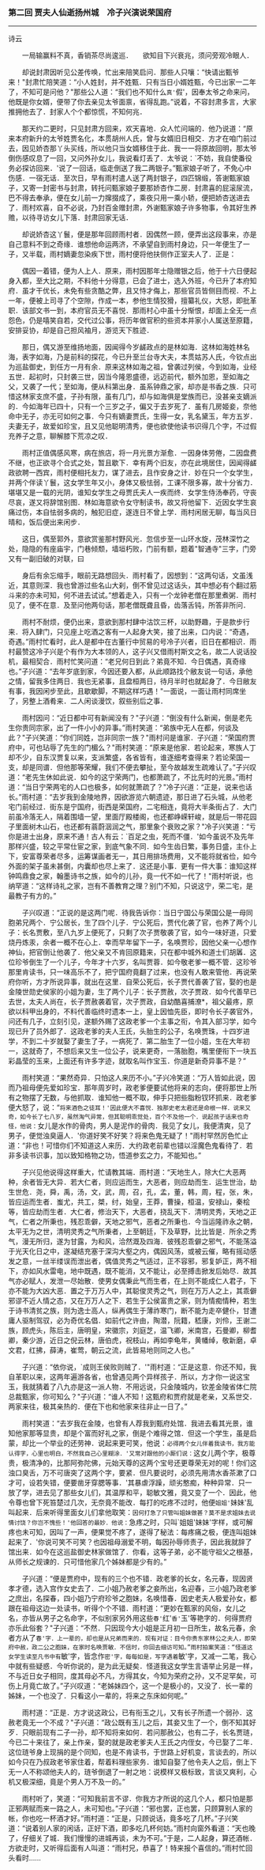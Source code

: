 ### 第二回 贾夫人仙逝扬州城　冷子兴演说荣国府
----
    




诗云

　　一局输赢料不真，香销茶尽尚逡巡．　　欲知目下兴衰兆，须问旁观冷眼人．


　　却说封肃因听见公差传唤，忙出来陪笑启问．那些人只嚷：“快请出甄爷来！"封肃忙陪笑道：“小人姓封，并不姓甄．只有当日小婿姓甄，今已出家一二年了，不知可是问他？"那些公人道：“我们也不知什么`真'`假'，因奉太爷之命来问，他既是你女婿，便带了你去亲见太爷面禀，省得乱跑。”说着，不容封肃多言，大家推拥他去了．封家人个个都惊慌，不知何兆．


　　那天约二更时，只见封肃方回来，欢天喜地．众人忙问端的．他乃说道：“原来本府新升的太爷姓贾名化，本贯胡州人氏，曾与女婿旧日相交．方才在咱门前过去，因见娇杏那丫头买线，所以他只当女婿移住于此．我一一将原故回明，那太爷倒伤感叹息了一回，又问外孙女儿，我说看灯丢了．太爷说：`不妨，我自使番役务必探访回来．'说了一回话，临走倒送了我二两银子。”甄家娘子听了，不免心中伤感．一宿无话．至次日，早有雨村遣人送了两封银子，四匹锦缎，答谢甄家娘子，又寄一封密书与封肃，转托问甄家娘子要那娇杏作二房．封肃喜的屁滚尿流，巴不得去奉承，便在女儿前一力撺掇成了，乘夜只用一乘小轿，便把娇杏送进去了．雨村欢喜，自不必说，乃封百金赠封肃，外谢甄家娘子许多物事，令其好生养赡，以待寻访女儿下落．封肃回家无话．


　　却说娇杏这丫鬟，便是那年回顾雨村者．因偶然一顾，便弄出这段事来，亦是自己意料不到之奇缘．谁想他命运两济，不承望自到雨村身边，只一年便生了一子，又半载，雨村嫡妻忽染疾下世，雨村便将他扶侧作正室夫人了．正是：


　　偶因一着错，便为人上人．原来，雨村因那年士隐赠银之后，他于十六日便起身入都，至大比之期，不料他十分得意，已会了进士，选入外班，今已升了本府知府．虽才干优长，未免有些贪酷之弊，且又恃才侮上，那些官员皆侧目而视．不上一年，便被上司寻了个空隙，作成一本，参他生情狡猾，擅纂礼仪，大怒，即批革职．该部文书一到，本府官员无不喜悦．那雨村心中虽十分惭恨，却面上全无一点怨色，仍是嘻笑自若，交代过公事，将历年做官积的些资本并家小人属送至原籍，安排妥协，却是自己担风袖月，游览天下胜迹．


　　那日，偶又游至维扬地面，因闻得今岁鹾政点的是林如海．这林如海姓林名海，表字如海，乃是前科的探花，今已升至兰台寺大夫，本贯姑苏人氏，今钦点出为巡盐御史，到任方一月有余．原来这林如海之祖，曾袭过列侯，今到如海，业经五世．起初时，只封袭三世，因当今隆恩盛德，远迈前代，额外加恩，至如海之父，又袭了一代；至如海，便从科第出身．虽系钟鼎之家，却亦是书香之族．只可惜这林家支庶不盛，子孙有限，虽有几门，却与如海俱是堂族而已，没甚亲支嫡派的．今如海年已四十，只有一个三岁之子，偏又于去岁死了．虽有几房姬妾，奈他命中无子，亦无可如何之事．今只有嫡妻贾氏，生得一女，乳名黛玉，年方五岁．夫妻无子，故爱如珍宝，且又见他聪明清秀，便也欲使他读书识得几个字，不过假充养子之意，聊解膝下荒凉之叹．


　　雨村正值偶感风寒，病在旅店，将一月光景方渐愈．一因身体劳倦，二因盘费不继，也正欲寻个合式之处，暂且歇下．幸有两个旧友，亦在此境居住，因闻得鹾政欲聘一西宾，雨村便相托友力，谋了进去，且作安身之计．妙在只一个女学生，并两个伴读丫鬟，这女学生年又小，身体又极怯弱，工课不限多寡，故十分省力．堪堪又是一载的光阴，谁知女学生之母贾氏夫人一疾而终．女学生侍汤奉药，守丧尽哀，遂又将辞馆别图．林如海意欲令女守制读书，故又将他留下．近因女学生哀痛过伤，本自怯弱多病的，触犯旧症，遂连日不曾上学．雨村闲居无聊，每当风日晴和，饭后便出来闲步．


　　这日，偶至郭外，意欲赏鉴那村野风光．忽信步至一山环水旋，茂林深竹之处，隐隐的有座庙宇，门巷倾颓，墙垣朽败，门前有额，题着"智通寺"三字，门旁又有一副旧破的对联，曰


　　身后有余忘缩手，眼前无路想回头．雨村看了，因想到：“这两句话，文虽浅近，其意则深．我也曾游过些名山大刹，倒不曾见过这话头，其中想必有个翻过筋斗来的亦未可知，何不进去试试。”想着走入，只有一个龙钟老僧在那里煮粥．雨村见了，便不在意．及至问他两句话，那老僧既聋且昏，齿落舌钝，所答非所问．


　　雨村不耐烦，便仍出来，意欲到那村肆中沽饮三杯，以助野趣，于是款步行来．将入肆门，只见座上吃酒之客有一人起身大笑，接了出来，口内说：“奇遇，奇遇。”雨村忙看时，此人是都中在古董行中贸易的号冷子兴者，旧日在都相识．雨村最赞这冷子兴是个有作为大本领的人，这子兴又借雨村斯文之名，故二人说话投机，最相契合．雨村忙笑问道：“老兄何日到此？弟竟不知．今日偶遇，真奇缘也。”子兴道：“去年岁底到家，今因还要入都，从此顺路找个敝友说一句话，承他之情，留我多住两日．我也无紧事，且盘桓两日，待月半时也就起身了．今日敝友有事，我因闲步至此，且歇歇脚，不期这样巧遇！"一面说，一面让雨村同席坐了，另整上酒肴来．二人闲谈漫饮，叙些别后之事．


　　雨村因问：“近日都中可有新闻没有？"子兴道：“倒没有什么新闻，倒是老先生你贵同宗家，出了一件小小的异事。”雨村笑道：“弟族中无人在都，何谈及此？"子兴笑道：“你们同姓，岂非同宗一族？"雨村问是谁家．子兴道：“荣国府贾府中，可也玷辱了先生的门楣么？"雨村笑道：“原来是他家．若论起来，寒族人丁却不少，自东汉贾复以来，支派繁盛，各省皆有，谁逐细考查得来？若论荣国一支，却是同谱．但他那等荣耀，我们不便去攀扯，至今故越发生疏难认了。”子兴叹道：“老先生休如此说．如今的这宁荣两门，也都萧疏了，不比先时的光景。”雨村道：“当日宁荣两宅的人口也极多，如何就萧疏了？"冷子兴道：“正是，说来也话长。”雨村道：“去岁我到金陵地界，因欲游览六朝遗迹，那日进了石头城，从他老宅门前经过．街东是宁国府，街西是荣国府，二宅相连，竟将大半条街占了．大门前虽冷落无人，隔着围墙一望，里面厅殿楼阁，也还都峥嵘轩峻，就是后一带花园子里面树木山石，也还都有蓊蔚洇润之气，那里象个衰败之家？"冷子兴笑道：“亏你是进士出身，原来不通！古人有云：`百足之虫，死而不僵．'如今虽说不及先年那样兴盛，较之平常仕宦之家，到底气象不同．如今生齿日繁，事务日盛，主仆上下，安富尊荣者尽多，运筹谋画者无一，其日用排场费用，又不能将就省俭，如今外面的架子虽未甚倒，内囊却也尽上来了．这还是小事．更有一件大事：谁知这样钟鸣鼎食之家，翰墨诗书之族，如今的儿孙，竟一代不如一代了！"雨村听说，也纳罕道：“这样诗礼之家，岂有不善教育之理？别门不知，只说这宁，荣二宅，是最教子有方的。”


　　子兴叹道：“正说的是这两门呢．待我告诉你：当日宁国公与荣国公是一母同胞弟兄两个．宁公居长，生了四个儿子．宁公死后，贾代化袭了官，也养了两个儿子：长名贾敷，至八九岁上便死了，只剩了次子贾敬袭了官，如今一味好道，只爱烧丹炼汞，余者一概不在心上．幸而早年留下一子，名唤贾珍，因他父亲一心想作神仙，把官倒让他袭了．他父亲又不肯回原籍来，只在都中城外和道士们胡羼．这位珍爷倒生了一个儿子，今年才十六岁，名叫贾蓉．如今敬老爹一概不管．这珍爷那里肯读书，只一味高乐不了，把宁国府竟翻了过来，也没有人敢来管他．再说荣府你听，方才所说异事，就出在这里．自荣公死后，长子贾代善袭了官，娶的也是金陵世勋史侯家的小姐为妻，生了两个儿子：长子贾赦，次子贾政．如今代善早已去世，太夫人尚在，长子贾赦袭着官，次子贾政，自幼酷喜捕潦*，祖父最疼，原欲以科甲出身的，不料代善临终时遗本一上，皇上因恤先臣，即时令长子袭官外，问还有几子，立刻引见，遂额外赐了这政老爹一个主事之衔，令其入部习学，如今现已升了员外郎了．这政老爹的夫人王氏，头胎生的公子，名唤贾珠，十四岁进学，不到二十岁就娶了妻生了子，一病死了．第二胎生了一位小姐，生在大年初一，这就奇了，不想后来又生一位公子，说来更奇，一落胎胞，嘴里便衔下一块五彩晶莹的玉来，上面还有许多字迹，就取名叫作宝玉．你道是新奇异事不是？”


　　雨村笑道：“果然奇异．只怕这人来历不小。”子兴冷笑道：“万人皆如此说，因而乃祖母便先爱如珍宝．那年周岁时，政老爹便要试他将来的志向，便将那世上所有之物摆了无数，与他抓取．谁知他一概不取，伸手只把些脂粉钗环抓来．政老爹便大怒了，说：“`将来酒色之徒耳！'因此便大不喜悦．独那史老太君还是命根一样．说来又奇，如今长了七八岁，虽然淘气异常，但其聪明乖觉处，百个不及他一个．说起孩子话来也奇怪，他说：`女儿是水作的骨肉，男人是泥作的骨肉．我见了女儿，我便清爽，见了男子，便觉浊臭逼人．'你道好笑不好笑？将来色鬼无疑了！"雨村罕然厉色忙止道：“非也！可惜你们不知道这人来历．大约政老前辈也错以淫魔色鬼看待了．若非多读书识事，加以致知格物之功，悟道参玄之力，不能知也。”


　　子兴见他说得这样重大，忙请教其端．雨村道：“天地生人，除大仁大恶两种，余者皆无大异．若大仁者，则应运而生，大恶者，则应劫而生．运生世治，劫生世危．尧，舜，禹，汤，文，武，周，召，孔，孟，董，韩，周，程，张，朱，皆应运而生者．蚩尤，共工，桀，纣，始皇，王莽，曹操，桓温，安禄山，秦桧等，皆应劫而生者．大仁者，修治天下，大恶者，挠乱天下．清明灵秀，天地之正气，仁者之所秉也，残忍乖僻，天地之邪气，恶者之所秉也．今当运隆祚永之朝，太平无为之世，清明灵秀之气所秉者，上至朝廷，下及草野，比比皆是．所余之秀气，漫无所归，遂为甘露，为和风，洽然溉及四海．彼残忍乖僻之邪气，不能荡溢于光天化日之中，遂凝结充塞于深沟大壑之内，偶因风荡，或被云催，略有摇动感发之意，一丝半缕误而泄出者，偶值灵秀之气适过，正不容邪，邪复妒正，两不相下，亦如风水雷电，地中既遇，既不能消，又不能让，必至搏击掀发后始尽．故其气亦必赋人，发泄一尽始散．使男女偶秉此气而生者，在上则不能成仁人君子，下亦不能为大凶大恶．置之于万万人中，其聪俊灵秀之气，则在万万人之上，其乖僻邪谬不近人情之态，又在万万人之下．若生于公侯富贵之家，则为情痴情种，若生于诗书清贫之族，则为逸士高人，纵再偶生于薄祚寒门，断不能为走卒健仆，甘遭庸人驱制驾驭，必为奇优名倡．如前代之许由，陶潜，阮籍，嵇康，刘伶，王谢二族，顾虎头，陈后主，唐明皇，宋徽宗，刘庭芝，温飞卿，米南宫，石曼卿，柳耆卿，秦少游，近日之倪云林，唐伯虎，祝枝山，再如李龟年，黄幡绰，敬新磨，卓文君，红拂，薛涛，崔莺，朝云之流，此皆易地则同之人也。”


　　子兴道：“依你说，`成则王侯败则贼了．'"雨村道：“正是这意．你还不知，我自革职以来，这两年遍游各省，也曾遇见两个异样孩子．所以，方才你一说这宝玉，我就猜着了八九亦是这一派人物．不用远说，只金陵城内，钦差金陵省体仁院总裁甄家，你可知么？"子兴道：“谁人不知！这甄府和贾府就是老亲，又系世交．两家来往，极其亲热的．便在下也和他家来往非止一日了。”


　　雨村笑道：“去岁我在金陵，也曾有人荐我到甄府处馆．我进去看其光景，谁知他家那等显贵，却是个富而好礼之家，倒是个难得之馆．但这一个学生，虽是启蒙，却比一个举业的还劳神．说起来更可笑，他说：`必得两个女儿伴着我读书，我方能认得字，心里也明白，不然我自己心里糊涂．'又常对跟他的小厮们说：`这女儿两个字，极尊贵，极清净的，比那阿弥陀佛，元始天尊的这两个宝号还更尊荣无对的呢！你们这浊口臭舌，万不可唐突了这两个字，要紧．但凡要说时，必须先用清水香茶漱了口才可，设若失错，便要凿牙穿腮等事．'其暴虐浮躁，顽劣憨痴，种种异常．只一放了学，进去见了那些女儿们，其温厚和平，聪敏文雅，竟又变了一个．因此，他令尊也曾下死笞楚过几次，无奈竟不能改．每打的吃疼不过时，他便`姐姐'`妹妹'乱叫起来．后来听得里面女儿们拿他取笑：`因何打急了只管叫姐妹做甚？莫不是求姐妹去说情讨饶？你岂不愧些！'他回答的最妙．他说：`急疼之时，只叫`姐姐'妹妹'字样，或可解疼也未可知，因叫了一声，便果觉不疼了，遂得了秘法：每疼痛之极，便连叫姐妹起来了．'你说可笑不可笑？也因祖母溺爱不明，每因孙辱师责子，因此我就辞了馆出来．如今在这巡盐御史林家做馆了．你看，这等子弟，必不能守祖父之根基，从师长之规谏的．只可惜他家几个姊妹都是少有的。”


　　子兴道：“便是贾府中，现有的三个也不错．政老爹的长女，名元春，现因贤孝才德，选入宫作女史去了．二小姐乃赦老爹之妾所出，名迎春，三小姐乃政老爹之庶出，名探春，四小姐乃宁府珍爷之胞妹，名唤惜春．因史老夫人极爱孙女，都跟在祖母这边一处读书，听得个个不错．雨村道：“更妙在甄家的风俗，女儿之名，亦皆从男子之名命字，不似别家另外用这些`春'`红'`香'`玉'等艳字的．何得贾府亦乐此俗套？"子兴道：“不然．只因现今大小姐是正月初一日所生，故名元春，余者方从了`春'字．上一辈的，却也是从兄弟而来的．现有对证：目今你贵东家林公之夫人，即荣府中赦，政二公之胞妹，在家时名唤贾敏．不信时，你回去细访可知。”雨村拍案笑道：“怪道这女学生读至凡书中有`敏'字，皆念作`密'字，每每如是，写字遇着`敏'字，又减一二笔，我心中就有些疑惑．今听你说的，是为此无疑矣．怪道我这女学生言语举止另是一样，不与近日女子相同，度其母必不凡，方得其女，今知为荣府之孙，又不足罕矣，可伤上月竟亡故了。”子兴叹道：“老姊妹四个，这一个是极小的，又没了．长一辈的姊妹，一个也没了．只看这小一辈的，将来之东床如何呢。”


　　雨村道：“正是．方才说这政公，已有衔玉之儿，又有长子所遗一个弱孙．这赦老竟无一个不成？"子兴道：“政公既有玉儿之后，其妾又生了一个，倒不知其好歹．只眼前现有二子一孙，却不知将来如何．若问那赦公，也有二子，长名贾琏，今已二十来往了，亲上作亲，娶的就是政老爹夫人王氏之内侄女，今已娶了二年．这位琏爷身上现捐的是个同知，也是不肯读书，于世路上好机变，言谈去的，所以如今只在乃叔政老爷家住着，帮着料理些家务．谁知自娶了他令夫人之后，倒上下无一人不称颂他夫人的，琏爷倒退了一射之地：说模样又极标致，言谈又爽利，心机又极深细，竟是个男人万不及一的。”


　　雨村听了，笑道：“可知我前言不谬．你我方才所说的这几个人，都只怕是那正邪两赋而来一路之人，未可知也。”子兴道：“邪也罢，正也罢，只顾算别人家的帐，你也吃一杯酒才好。”雨村道：“正是，只顾说话，竟多吃了几杯。”子兴笑道：“说着别人家的闲话，正好下酒，即多吃几杯何妨。”雨村向窗外看道：“天也晚了，仔细关了城．我们慢慢的进城再谈，未为不可。”于是，二人起身，算还酒帐．方欲走时，又听得后面有人叫道：“雨村兄，恭喜了！特来报个喜信的。”雨村忙回头看时……